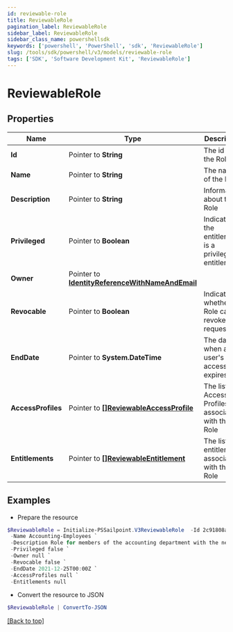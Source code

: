 ```yaml
---
id: reviewable-role
title: ReviewableRole
pagination_label: ReviewableRole
sidebar_label: ReviewableRole
sidebar_class_name: powershellsdk
keywords: ['powershell', 'PowerShell', 'sdk', 'ReviewableRole'] 
slug: /tools/sdk/powershell/v3/models/reviewable-role
tags: ['SDK', 'Software Development Kit', 'ReviewableRole']
---
```



# ReviewableRole

## Properties

Name | Type | Description | Notes
------------ | ------------- | ------------- | -------------
**Id** |  Pointer to **String** | The id for the Role | [optional] 
**Name** |  Pointer to **String** | The name of the Role | [optional] 
**Description** |  Pointer to **String** | Information about the Role | [optional] 
**Privileged** |  Pointer to **Boolean** | Indicates if the entitlement is a privileged entitlement | [optional] 
**Owner** |  Pointer to [**IdentityReferenceWithNameAndEmail**](identity-reference-with-name-and-email) |  | [optional] 
**Revocable** |  Pointer to **Boolean** | Indicates whether the Role can be revoked or requested | [optional] 
**EndDate** |  Pointer to **System.DateTime** | The date when a user's access expires. | [optional] 
**AccessProfiles** |  Pointer to [**[]ReviewableAccessProfile**](reviewable-access-profile) | The list of Access Profiles associated with this Role | [optional] 
**Entitlements** |  Pointer to [**[]ReviewableEntitlement**](reviewable-entitlement) | The list of entitlements associated with this Role | [optional] 

## Examples

- Prepare the resource
```powershell
$ReviewableRole = Initialize-PSSailpoint.V3ReviewableRole  -Id 2c91808a7190d06e0171993907fd0794 `
 -Name Accounting-Employees `
 -Description Role for members of the accounting department with the necessary Access Profiles `
 -Privileged false `
 -Owner null `
 -Revocable false `
 -EndDate 2021-12-25T00:00Z `
 -AccessProfiles null `
 -Entitlements null
```

- Convert the resource to JSON
```powershell
$ReviewableRole | ConvertTo-JSON
```


[[Back to top]](#) 

